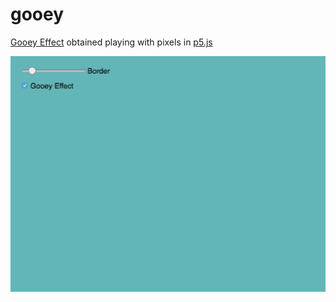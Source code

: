 # gooey
[Gooey Effect](https://css-tricks.com/gooey-effect/) obtained playing with pixels in [p5.js](http://p5js.org/)

![sample](img/sample.gif)

